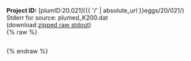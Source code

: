 **Project ID:** [plumID:20.021]({{ '/' | absolute_url }}eggs/20/021/)  
Stderr for source:  plumed_K200.dat   
(download [zipped raw stdout](plumed_K200.dat.plumed.stdout.txt.zip))  
{% raw %}
<pre>
</pre>
{% endraw %}
